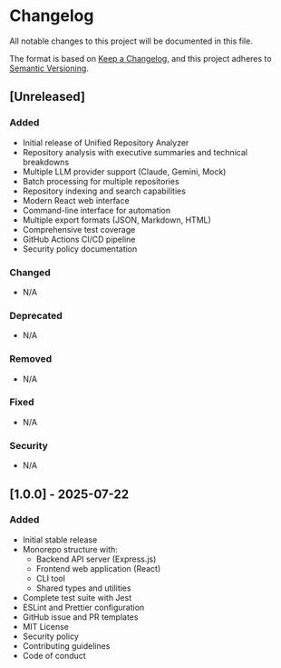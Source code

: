 # Changelog

All notable changes to this project will be documented in this file.

The format is based on [Keep a Changelog](https://keepachangelog.com/en/1.0.0/),
and this project adheres to [Semantic Versioning](https://semver.org/spec/v2.0.0.html).

## [Unreleased]

### Added
- Initial release of Unified Repository Analyzer
- Repository analysis with executive summaries and technical breakdowns
- Multiple LLM provider support (Claude, Gemini, Mock)
- Batch processing for multiple repositories
- Repository indexing and search capabilities
- Modern React web interface
- Command-line interface for automation
- Multiple export formats (JSON, Markdown, HTML)
- Comprehensive test coverage
- GitHub Actions CI/CD pipeline
- Security policy documentation

### Changed
- N/A

### Deprecated
- N/A

### Removed
- N/A

### Fixed
- N/A

### Security
- N/A

## [1.0.0] - 2025-07-22

### Added
- Initial stable release
- Monorepo structure with:
  - Backend API server (Express.js)
  - Frontend web application (React)
  - CLI tool
  - Shared types and utilities
- Complete test suite with Jest
- ESLint and Prettier configuration
- GitHub issue and PR templates
- MIT License
- Security policy
- Contributing guidelines
- Code of conduct
